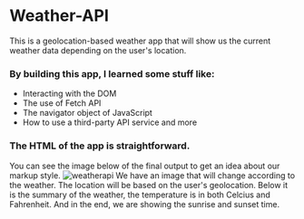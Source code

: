 # Weather-API
This is a geolocation-based weather app that will show us the current weather data depending on the user's location.

### By building this app, I learned some stuff like:
- Interacting with the DOM
- The use of Fetch API
- The navigator object of JavaScript
- How to use a third-party API service and more

### The HTML of the app is straightforward.
You can see the image below of the final output to get an idea about our markup style.
![weatherapi](https://user-images.githubusercontent.com/104410750/183242303-b798d626-c338-4ad5-be34-6a794606ec9f.JPG)
We have an image that will change according to the weather. The location will be based on the user's geolocation. Below it is the summary of the weather, the temperature is in both Celcius and Fahrenheit. And in the end, we are showing the sunrise and sunset time.
